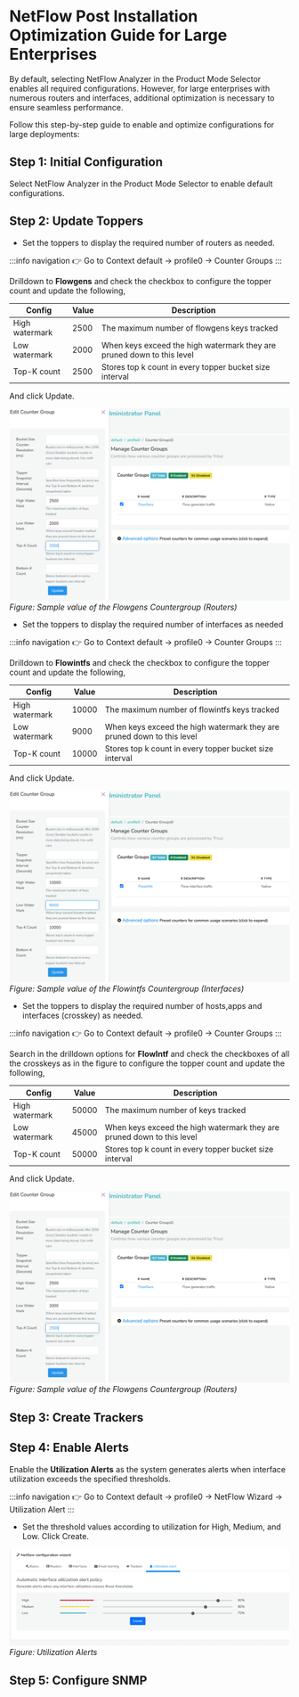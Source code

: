 # NetFlow Post Installation Optimization Guide for Large Enterprises

By default, selecting NetFlow Analyzer in the Product Mode Selector enables all required configurations. However, for large enterprises with numerous routers and interfaces, additional optimization is necessary to ensure seamless performance. 

Follow this step-by-step guide to enable and optimize configurations for large deployments:

## Step 1: Initial Configuration

Select NetFlow Analyzer in the Product Mode Selector to enable default configurations.

## Step 2: Update Toppers

- Set the toppers to display the required number of routers as needed.

:::info navigation
:point_right: Go to Context default &rarr; profile0 &rarr; Counter Groups
:::

Drilldown to **Flowgens** and check the checkbox to configure the topper count and update the following,


| Config | Value | Description |
|--------|-------|-------------|
| High watermark | 2500 | The maximum number of flowgens keys tracked |
| Low watermark | 2000 | When keys exceed the high watermark they are pruned down to this level |
| Top-K count | 2500 | Stores top k count in every topper bucket size interval |

And click Update.

![](images/flowgens.png)  
*Figure: Sample value of the Flowgens Countergroup (Routers)*

- Set the toppers to display the required number of interfaces as needed

:::info navigation
:point_right: Go to Context default &rarr; profile0 &rarr; Counter Groups
:::

Drilldown to **Flowintfs** and check the checkbox to configure the topper count and update the following,


| Config | Value | Description |
|--------|-------|-------------|
| High watermark | 10000 | The maximum number of flowintfs keys tracked |
| Low watermark | 9000 | When keys exceed the high watermark they are pruned down to this level |
| Top-K count | 10000 | Stores top k count in every topper bucket size interval |

And click Update.

![](images/flowintfs.png)  
*Figure: Sample value of the Flowintfs Countergroup (Interfaces)*

- Set the toppers to display the required number of hosts,apps and interfaces (crosskey) as needed.

:::info navigation
:point_right: Go to Context default &rarr; profile0 &rarr; Counter Groups
:::

Search in the drilldown options for **FlowIntf** and check the checkboxes of all the crosskeys as in the figure to configure the topper count and update the following,


| Config | Value | Description |
|--------|-------|-------------|
| High watermark | 50000 | The maximum number of keys tracked |
| Low watermark | 45000 | When keys exceed the high watermark they are pruned down to this level |
| Top-K count | 50000 | Stores top k count in every topper bucket size interval |

And click Update.

![](images/flowgens.png)  
*Figure: Sample value of the Flowgens Countergroup (Routers)*


## Step 3: Create Trackers

## Step 4: Enable Alerts

Enable the **Utilization Alerts** as the system generates alerts when interface utilization exceeds the specified thresholds.

:::info navigation
:point_right: Go to Context default &rarr; profile0 &rarr; NetFlow Wizard &rarr; Utilization Alert
:::

- Set the threshold values according to utilization for High, Medium, and Low. Click Create.

![](images/utilizationalerts.png)  
*Figure: Utilization Alerts*


## Step 5: Configure SNMP